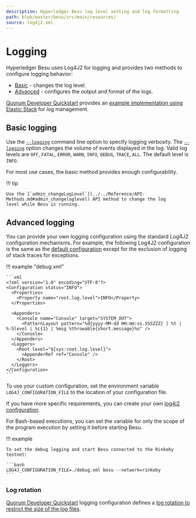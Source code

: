 ```yaml
---
description: Hyperledger Besu log level setting and log formatting
path: blob/master/besu/src/main/resources/
source: log4j2.xml
---
```


# Logging

Hyperledger Besu uses Log4J2 for logging and provides two methods to configure logging behavior:

* [Basic](#basic-log-level-setting) - changes the log level.
* [Advanced](#advanced-custom-logging) - configures the output and format of the logs.

[Quorum Developer Quickstart](https://github.com/ConsenSys/quorum-dev-quickstart) provides an
[example implementation using Elastic Stack](Elastic-Stack.md) for log management.

## Basic logging

Use the [`--logging`](../../Reference/CLI/CLI-Syntax.md#logging) command line option to specify logging verbosity.
The [`--logging`](../../Reference/CLI/CLI-Syntax.md#logging) option changes the volume of events displayed in the log.
Valid log levels are `OFF`, `FATAL`, `ERROR`, `WARN`, `INFO`, `DEBUG`, `TRACE`, `ALL`.
The default level is `INFO`.

For most use cases, the basic method provides enough configurability.

!!! tip

    Use the [`admin_changeLogLevel`](../../Reference/API-Methods.md#admin_changeloglevel) API method to change the log
    level while Besu is running.

## Advanced logging

You can provide your own logging configuration using the standard Log4J2 configuration mechanisms.
For example, the following Log4J2 configuration is the same as the [default configuration] except for the exclusion of
logging of stack traces for exceptions.

!!! example "debug.xml"

    ```xml
    <?xml version="1.0" encoding="UTF-8"?>
    <Configuration status="INFO">
      <Properties>
        <Property name="root.log.level">INFO</Property>
      </Properties>

      <Appenders>
        <Console name="Console" target="SYSTEM_OUT">
          <PatternLayout pattern="%d{yyyy-MM-dd HH:mm:ss.SSSZZZ} | %t | %-5level | %c{1} | %msg %throwable{short.message}%n" />
        </Console>
      </Appenders>
      <Loggers>
        <Root level="${sys:root.log.level}">
          <AppenderRef ref="Console" />
        </Root>
      </Loggers>
    </Configuration>
    ```

To use your custom configuration, set the environment variable `LOG4J_CONFIGURATION_FILE` to the location of your configuration file.

If you have more specific requirements, you can create your own [log4j2 configuration](https://logging.apache.org/log4j/2.x/manual/configuration.html).

For Bash-based executions, you can set the variable for only the scope of the program execution by setting it before starting Besu.

!!! example

    To set the debug logging and start Besu connected to the Rinkeby testnet:

    ```bash
    LOG4J_CONFIGURATION_FILE=./debug.xml besu --network=rinkeby
    ```

### Log rotation

[Quorum Developer Quickstart](https://github.com/ConsenSys/quorum-dev-quickstart) logging configuration defines a
[log rotation to restrict the size of the log files].

<!-- Links -->
[default configuration]: https://github.com/hyperledger/besu/blob/master/besu/src/main/resources/log4j2.xml
[log rotation to restrict the size of the log files]: https://github.com/ConsenSys/quorum-dev-quickstart/blob/master/files/besu/config/besu/log-config.xml
[default configuration]: https://github.com/hyperledger/besu/blob/master/besu/src/main/resources/log4j2.xml
